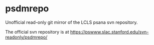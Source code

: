 # psdmrepo
Unofficial read-only git mirror of the LCLS psana svn repository.

The official svn repository is at https://pswww.slac.stanford.edu/svn-readonly/psdmrepo/
